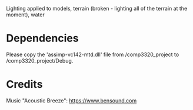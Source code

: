 Lighting applied to models, terrain (broken - lighting all of the terrain at the moment), water 


# Dependencies

Please copy the 'assimp-vc142-mtd.dll' file from /comp3320_project to /comp3320_project/Debug.

# Credits

Music "Acoustic Breeze": https://www.bensound.com
